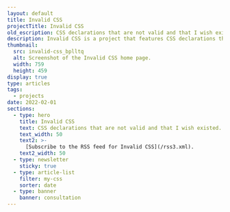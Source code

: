 ```yaml
---
layout: default
title: Invalid CSS
projectTitle: Invalid CSS
old_escription: CSS declarations that are not valid and that I wish existed.
description: Invalid CSS is a project that features CSS declarations that are not valid and non-existing. None of CSS code provided was valid at the time of publishing.
thumbnail:
  src: invalid-css_bplltq
  alt: Screenshot of the Invalid CSS home page.
  width: 759
  height: 459
display: true
type: articles
tags:
  - projects
date: 2022-02-01
sections:
  - type: hero
    title: Invalid CSS
    text: CSS declarations that are not valid and that I wish existed.
    text_width: 50
    text2: >-
      [Subscribe to the RSS feed for Invalid CSS](/rss3.xml).
    text2_width: 50
  - type: newsletter
    sticky: true
  - type: article-list
    filter: my-css
    sorter: date
  - type: banner
    banner: consultation
---
```

